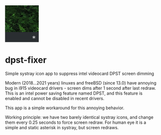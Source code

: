 ![screenshot](/screenshot.png?raw=true)

# dpst-fixer
Simple systray icon app to suppress intel videocard DPST screen dimming

Modern (2018...2021 years) linuxes and freeBSD (since 13.0) have annoying bug in i915 videocard drivers - screen dims after 1 second after last redraw. This is an intel power saving feature named DPST, and this feature is enabled and cannot be disabled in recent drivers.

This app is a simple workaround for this annoying behavior.

Working principle: we have two barely identical systray icons, and change them every 0.25 seconds to force screen redraw. For human eye it is a simple and static asterisk in systray, but screen redraws.
